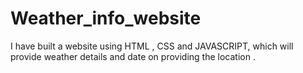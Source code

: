 # Weather_info_website
I have built a website using HTML , CSS and JAVASCRIPT, which will provide weather details and date on providing the location .
